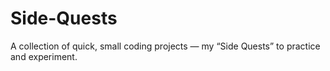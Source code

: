 # Side-Quests
A collection of quick, small coding projects — my “Side Quests” to practice and experiment.
